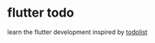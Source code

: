 # flutter todo 

learn the flutter development
inspired by [todolist](https://github.com/lesnitsky/todolist_flutter)

